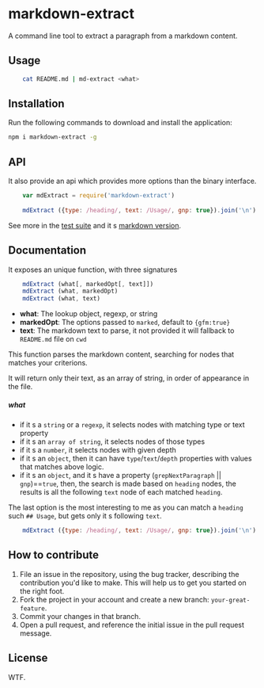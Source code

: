 # markdown-extract

A command line tool to extract a paragraph from a markdown content.

## Usage

```sh
    cat README.md | md-extract <what> 
```

## Installation
Run the following commands to download and install the application:

```sh
npm i markdown-extract -g
```

## API

It also provide an api which provides more options than the binary interface.

```js
    var mdExtract = require('markdown-extract')
    
    mdExtract ({type: /heading/, text: /Usage/, gnp: true}).join('\n')
```

See more in the [test suite](https://github.com/maboiteaspam/markdown-extract/blob/master/test/index.js) 
and it s [markdown version](https://github.com/maboiteaspam/markdown-extract/blob/master/mocha.md).

## Documentation

It exposes an unique function, with three signatures

```js
    mdExtract (what[, markedOpt[, text]])
    mdExtract (what, markedOpt)
    mdExtract (what, text)
```

* __what__: The lookup object, regexp, or string
* __markedOpt__: The options passed to `marked`, default to `{gfm:true}`
* __text__: The markdown text to parse, it not provided it will fallback to `README.md` file on `cwd`

This function parses the markdown content, searching for nodes that matches your criterions.

It will return only their text, as an array of string, in order of appearance in the file.

##### __what__
* if it s a `string` or a `regexp`, it selects nodes with matching type or text property
* if it s an `array of string`, it selects nodes of those types
* if it s a `number`, it selects nodes with given depth
* if it s an `object`, then it can have `type`/`text`/`depth` properties with values that matches above logic.
* if it s an `object`, and it s have a property (`grepNextParagraph` || `gnp`)==`true`, 
then, the search is made based on `heading` nodes, 
the results is all the following `text` node of each matched `heading`.

The last option is the most interesting to me as you can match a `heading` such `## Usage`, 
but gets only it s following `text`.

```js
    mdExtract ({type: /heading/, text: /Usage/, gnp: true}).join('\n')
```

## How to contribute

1. File an issue in the repository, using the bug tracker, describing the
   contribution you'd like to make. This will help us to get you started on the
   right foot.
2. Fork the project in your account and create a new branch:
   `your-great-feature`.
3. Commit your changes in that branch.
4. Open a pull request, and reference the initial issue in the pull request
   message.

## License
WTF.
